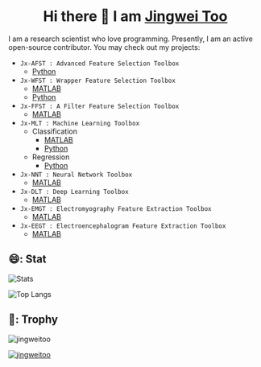 ### <h1 align="center"> Hi there 👋 I am [Jingwei Too](https://jingweitoo.wordpress.com/)


<!--
**JingweiToo/JingweiToo** is a ✨ _special_ ✨ repository because its `README.md` (this file) appears on your GitHub profile.

Here are some ideas to get you started:

- 🔭 I’m currently working on ...
- 🌱 I’m currently learning ...
- 👯 I’m looking to collaborate on ...
- 🤔 I’m looking for help with ...
- 💬 Ask me about ...
- 📫 How to reach me: ...
- 😄 Pronouns: ...
- ⚡ Fun fact: ...
-->


I am a research scientist who love programming. Presently, I am an active open-source contributor. You may check out my projects:

* `Jx-AFST : Advanced Feature Selection Toolbox`
	* [Python](https://github.com/JingweiToo/Advanced-Feature-Selection-Toolbox)
* `Jx-WFST : Wrapper Feature Selection Toolbox`
	* [MATLAB](https://github.com/JingweiToo/Wrapper-Feature-Selection-Toolbox)  
	* [Python](https://github.com/JingweiToo/Wrapper-Feature-Selection-Toolbox-Python) 
* `Jx-FFST : A Filter Feature Selection Toolbox`
	* [MATLAB](https://github.com/JingweiToo/Filter-Feature-Selection-Toolbox)
* `Jx-MLT : Machine Learning Toolbox` 
	* Classification
		* [MATLAB](https://github.com/JingweiToo/Machine-Learning-Toolbox)  
		* [Python](https://github.com/JingweiToo/Machine-Learning-Toolbox-Python) 
	* Regression
		* [Python](https://github.com/JingweiToo/Machine-Learning-Regression-Toolbox)
* `Jx-NNT : Neural Network Toolbox`
	* [MATLAB](https://github.com/JingweiToo/Neural-Network-Toolbox)
* `Jx-DLT : Deep Learning Toolbox`
	* [MATLAB](https://github.com/JingweiToo/Deep-Learning-Toolbox)
* `Jx-EMGT : Electromyography Feature Extraction Toolbox`
	* [MATLAB](https://github.com/JingweiToo/EMG-Feature-Extraction-Toolbox)
* `Jx-EEGT : Electroencephalogram Feature Extraction Toolbox`
	* [MATLAB](https://github.com/JingweiToo/EEG-Feature-Extraction-Toolbox)


## 😄: Stat

![Stats](https://github-readme-stats.vercel.app/api?username=jingweitoo&theme=maroongold&show_icons=true&count_private=true)

![Top Langs](https://github-readme-stats.vercel.app/api/top-langs/?username=jingweitoo&theme=slateorange&langs_count=10&layout=compact)


## 🌱: Trophy

<img src="https://komarev.com/ghpvc/?username=jingweitoo&label=Profile%20views&color=0e75b6&style=flat" alt="jingweitoo" /> </p>
<p align="left"> 
	<a href="https://github.com/ryo-ma/github-profile-trophy">
	<img src="https://github-profile-trophy.vercel.app/?username=jingweitoo&theme=alduin&margin-w=15" alt="jingweitoo" />
	</a> 
</p>

